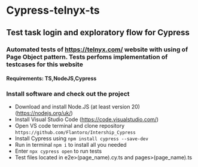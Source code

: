 # Cypress-telnyx-ts

## Test task login and exploratory flow for Cypress

### Automated tests of https://telnyx.com/ website with using of Page Object pattern. Tests perfoms implementation of testcases for this website

#### Requirements: TS,NodeJS,Cypress

### Install software and check out the project

- Download and install Node.JS (at least version 20)(https://nodejs.org/uk/)
- Install Visual Studio Code (https://code.visualstudio.com/)
- Open VS code terminal and clone repository `https://github.com/Flantoro/Intership_Cypress`
- Install Cypress using `npm install cypress --save-dev`
- Run in terminal `npm i` to install all you needed
- Enter `npx cypress open` to run tests
- Test files located in e2e>(page_name).cy.ts and pages>(page_name).ts